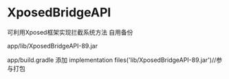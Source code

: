 # XposedBridgeAPI
可利用Xposed框架实现拦截系统方法
自用备份

app/lib/XposedBridgeAPI-89.jar

app/build.gradle 添加     implementation files('lib/XposedBridgeAPI-89.jar')//参与打包
